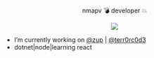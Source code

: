 <p align="center">nmapv 💣 developer 💥</p>

<p align="center">
  <img src="https://media.giphy.com/media/AEs9flr7tNPBw1cs8Q/giphy.gif">
</p>

- I’m currently working on [@zup](https://github.com/ZupIT) | [@terr0rc0d3](https://gg.gg)
- dotnet|node|learning react
